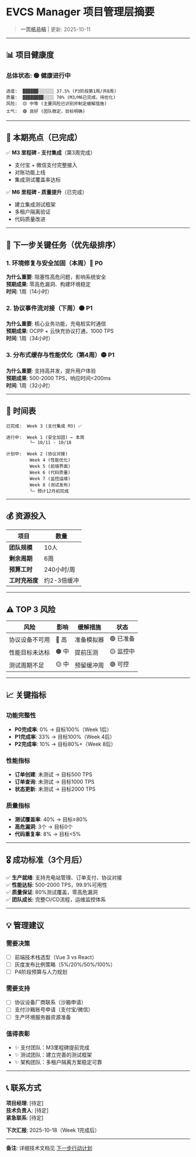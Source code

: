 # EVCS Manager 项目管理层摘要

> **一页纸总结** | 更新: 2025-10-11

---

## 📊 项目健康度

### 总体状态: 🟢 健康进行中

```
进度:  ▓▓▓▓▓▓░░░░░░ 37.5% (P3阶段第1周/共8周)
质量:  ▓▓▓▓▓▓▓▓░░░░ 70% (M3/M6已完成，待优化)
风险:  🟡 中等 (主要风险已识别并制定缓解措施)
士气:  🟢 良好 (团队稳定，目标明确)
```

---

## 🎯 本期亮点（已完成）

✅ **M3 里程碑 - 支付集成**（第3周完成）
- 支付宝 + 微信支付完整接入
- 对账功能上线
- 集成测试覆盖率达标

✅ **M6 里程碑 - 质量提升**（已完成）
- 建立集成测试框架
- 多租户隔离验证
- 代码质量改进

---

## 🚀 下一步关键任务（优先级排序）

### 1. 环境修复与安全加固（本周）🔴 P0
**为什么重要**: 阻塞性高危问题，影响系统安全  
**预期成果**: 零高危漏洞、构建环境稳定  
**时间**: 1周（14小时）

### 2. 协议事件流对接（下周）🟠 P1
**为什么重要**: 核心业务功能，充电桩实时通信  
**预期成果**: OCPP + 云快充协议打通，1000 TPS  
**时间**: 1周（34小时）

### 3. 分布式缓存与性能优化（第4周）🟡 P1
**为什么重要**: 支持高并发，提升用户体验  
**预期成果**: 500-2000 TPS，响应时间<200ms  
**时间**: 1周（32小时）

---

## 📅 时间表

```
已完成:  Week 3 (支付集成 M3) ✅

进行中:  Week 1 (安全加固) ← 本周
         └─ 10/11 - 10/18

计划中:  Week 2 (协议对接)
         Week 4 (性能优化)
         Week 5 (前端界面)
         Week 6 (代码质量)
         Week 7 (监控运维)
         Week 8 (测试发布)
         └─ 预计12月初完成
```

---

## 💰 资源投入

| 项目 | 数量 |
|------|------|
| **团队规模** | 10人 |
| **剩余周期** | 6周 |
| **预算工时** | 240小时/周 |
| **工时充裕度** | 约2-3倍缓冲 |

---

## ⚠️ TOP 3 风险

| 风险 | 影响 | 缓解措施 | 状态 |
|------|------|---------|------|
| 协议设备不可用 | 🔴 高 | 准备模拟器 | 🟢 已准备 |
| 性能目标未达标 | 🟠 中 | 提前压测 | 🟡 监控中 |
| 测试周期不足 | 🟡 中 | 预留缓冲周 | 🟢 可控 |

---

## 📈 关键指标

### 功能完整性
- **P0完成率**: 0% → 目标100%（Week 1后）
- **P1完成率**: 33% → 目标100%（Week 4后）
- **P2完成率**: 10% → 目标80%+（Week 8后）

### 性能指标
- **订单创建**: 未测试 → 目标500 TPS
- **订单查询**: 未测试 → 目标1000 TPS
- **状态更新**: 未测试 → 目标2000 TPS

### 质量指标
- **测试覆盖率**: 40% → 目标≥80%
- **高危漏洞**: 3个 → 目标0个
- **代码重复率**: 8% → 目标<5%

---

## 🎖️ 成功标准（3个月后）

✅ **生产就绪**: 支持充电站管理、订单支付、协议对接  
✅ **性能达标**: 500-2000 TPS，99.9%可用性  
✅ **质量保证**: 80%测试覆盖，零高危漏洞  
✅ **团队成长**: 完整CI/CD流程，运维监控体系

---

## 💡 管理建议

### 需要决策
- [ ] 前端技术栈选型（Vue 3 vs React）
- [ ] 灰度发布比例策略（5%/20%/50%/100%）
- [ ] P4阶段预算与人力规划

### 需要支持
- [ ] 协议设备厂商联系（沙箱申请）
- [ ] 支付沙箱账号申请（支付宝/微信）
- [ ] 生产环境服务器资源准备

### 值得表彰
- ✨ 支付团队：M3里程碑提前完成
- ✨ 测试团队：建立完善的测试框架
- ✨ 架构团队：多租户隔离方案稳定可靠

---

## 📞 联系方式

**项目经理**: [待定]  
**技术负责人**: [待定]  
**紧急联系**: [待定]

**下次汇报**: 2025-10-18（Week 1完成后）

---

**备注**: 详细技术文档见 [下一步行动计划](./下一步行动计划.md)
